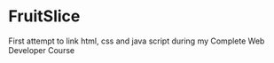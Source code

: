 # FruitSlice

First attempt to link html, css and java script during my Complete Web Developer Course


